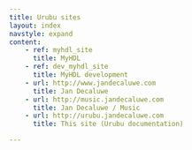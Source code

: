 ```yaml
---
title: Urubu sites
layout: index
navstyle: expand
content:
    - ref: myhdl_site 
      title: MyHDL
    - ref: dev_myhdl_site
      title: MyHDL development
    - url: http://www.jandecaluwe.com
      title: Jan Decaluwe
    - url: http://music.jandecaluwe.com
      title: Jan Decaluwe / Music
    - url: http://urubu.jandecaluwe.com
      title: This site (Urubu documentation)

---
```

